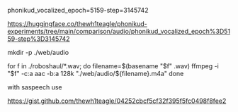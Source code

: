 
phonikud_vocalized_epoch=5159-step=3145742



https://huggingface.co/thewh1teagle/phonikud-experiments/tree/main/comparison/audio/phonikud_vocalized_epoch%3D5159-step%3D3145742


mkdir -p ./web/audio

for f in ./roboshaul/*.wav; do
  filename=$(basename "$f" .wav)
  ffmpeg -i "$f" -c:a aac -b:a 128k "./web/audio/${filename}.m4a"
done


with saspeech use

https://gist.github.com/thewh1teagle/04252cbcf5cf32f395f5fc0498f8fee2